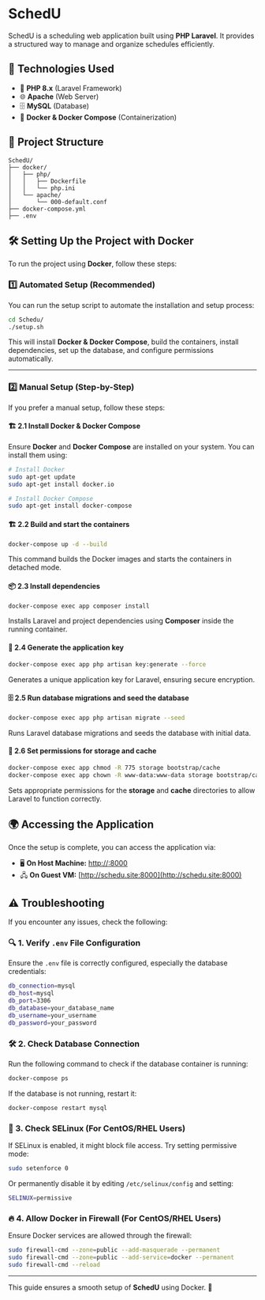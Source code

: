 # SchedU

SchedU is a scheduling web application built using **PHP Laravel**. It provides a structured way to manage and organize schedules efficiently.

## 🚀 Technologies Used
- 🐘 **PHP 8.x** (Laravel Framework)
- 🌐 **Apache** (Web Server)
- 🗄️ **MySQL** (Database)
- 🐳 **Docker & Docker Compose** (Containerization)

## 📂 Project Structure
```
SchedU/
├── docker/
│   ├── php/
│   │   ├── Dockerfile  
│   │   └── php.ini
│   └── apache/
│       └── 000-default.conf
├── docker-compose.yml
├── .env
```

## 🛠️ Setting Up the Project with Docker

To run the project using **Docker**, follow these steps:

### 1️⃣ Automated Setup (Recommended)
You can run the setup script to automate the installation and setup process:
```sh
cd Schedu/
./setup.sh
```
This will install **Docker & Docker Compose**, build the containers, install dependencies, set up the database, and configure permissions automatically.

---

### 2️⃣ Manual Setup (Step-by-Step)
If you prefer a manual setup, follow these steps:

#### 🏗️ 2.1 Install Docker & Docker Compose
Ensure **Docker** and **Docker Compose** are installed on your system. You can install them using:

```sh
# Install Docker
sudo apt-get update
sudo apt-get install docker.io

# Install Docker Compose
sudo apt-get install docker-compose
```

#### 🏗️ 2.2 Build and start the containers
```sh
docker-compose up -d --build
```
This command builds the Docker images and starts the containers in detached mode.

#### 📦 2.3 Install dependencies
```sh
docker-compose exec app composer install
```
Installs Laravel and project dependencies using **Composer** inside the running container.

#### 🔑 2.4 Generate the application key
```sh
docker-compose exec app php artisan key:generate --force
```
Generates a unique application key for Laravel, ensuring secure encryption.

#### 🗄️ 2.5 Run database migrations and seed the database
```sh
docker-compose exec app php artisan migrate --seed
```
Runs Laravel database migrations and seeds the database with initial data.

#### 🔧 2.6 Set permissions for storage and cache
```sh
docker-compose exec app chmod -R 775 storage bootstrap/cache
docker-compose exec app chown -R www-data:www-data storage bootstrap/cache
```
Sets appropriate permissions for the **storage** and **cache** directories to allow Laravel to function correctly.

## 🌍 Accessing the Application
Once the setup is complete, you can access the application via:

- 🖥️ **On Host Machine:** [http://<guestip>:8000](http://<guestip>:8000)
- 🖧 **On Guest VM:** [http://schedu.site:8000](http://schedu.site:8000)

## ⚠️ Troubleshooting
If you encounter any issues, check the following:

### 🔍 1. Verify `.env` File Configuration
Ensure the `.env` file is correctly configured, especially the database credentials:
```sh
db_connection=mysql
db_host=mysql
db_port=3306
db_database=your_database_name
db_username=your_username
db_password=your_password
```

### 🛠️ 2. Check Database Connection
Run the following command to check if the database container is running:
```sh
docker-compose ps
```
If the database is not running, restart it:
```sh
docker-compose restart mysql
```

### 🔐 3. Check SELinux (For CentOS/RHEL Users)
If SELinux is enabled, it might block file access. Try setting permissive mode:
```sh
sudo setenforce 0
```
Or permanently disable it by editing `/etc/selinux/config` and setting:
```sh
SELINUX=permissive
```

### 🔥 4. Allow Docker in Firewall (For CentOS/RHEL Users)
Ensure Docker services are allowed through the firewall:
```sh
sudo firewall-cmd --zone=public --add-masquerade --permanent
sudo firewall-cmd --zone=public --add-service=docker --permanent
sudo firewall-cmd --reload
```

---
This guide ensures a smooth setup of **SchedU** using Docker. 🚀

